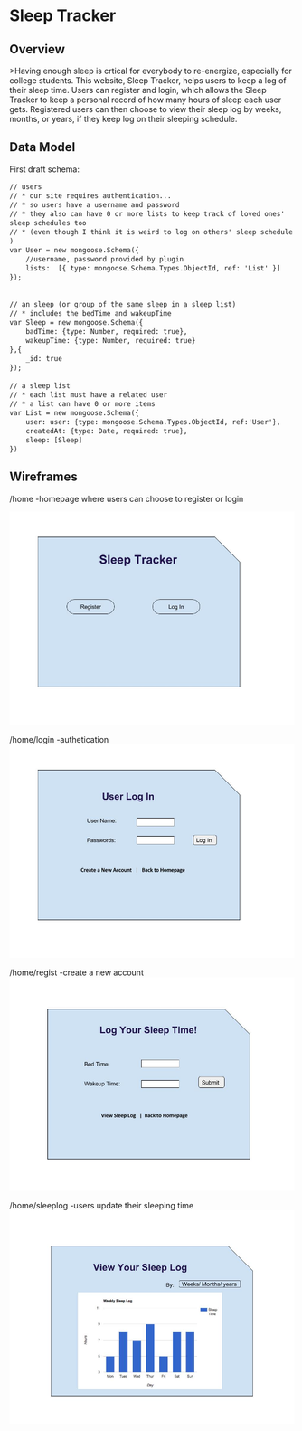 <h1> Sleep Tracker</h1>

<h2>Overview</h2>
>Having enough sleep is crtical for everybody to re-energize, especially for college students. This website, Sleep Tracker, helps users to keep a log of their sleep time. Users can register and login, which allows the Sleep Tracker to keep a personal record of how many hours of sleep each user gets. Registered users can then choose to view their sleep log by weeks, months, or years, if they keep log on their sleeping schedule. 

<h2>Data Model</h2>

  First draft schema:
  
    // users
    // * our site requires authentication...
    // * so users have a username and password
    // * they also can have 0 or more lists to keep track of loved ones' sleep schedules too
    // * (even though I think it is weird to log on others' sleep schedule )
    var User = new mongoose.Schema({
        //username, password provided by plugin
        lists:  [{ type: mongoose.Schema.Types.ObjectId, ref: 'List' }]
    });
  
  
    // an sleep (or group of the same sleep in a sleep list)
    // * includes the bedTime and wakeupTime 
    var Sleep = new mongoose.Schema({
        badTime: {type: Number, required: true},
        wakeupTime: {type: Number, required: true}
    },{
        _id: true    
    });
    
    // a sleep list
    // * each list must have a related user
    // * a list can have 0 or more items
    var List = new mongoose.Schema({
        user: user: {type: mongoose.Schema.Types.ObjectId, ref:'User'},
        createdAt: {type: Date, required: true},
        sleep: [Sleep]
    })
    
<h2>Wireframes</h2>

/home -homepage where users can choose to register or login

![Alt text](final-project/public/images/image1.jpg?raw=true "homepage")


/home/login -authetication
![Alt text](final-project/public/images/image2.jpg?raw=true "homepage")


/home/regist -create a new account
![Alt text](final-project/public/images/image3.jpg?raw=true "homepage")

/home/sleeplog -users update their sleeping time
![Alt text](final-project/public/images/image4.jpg?raw=true "homepage")


